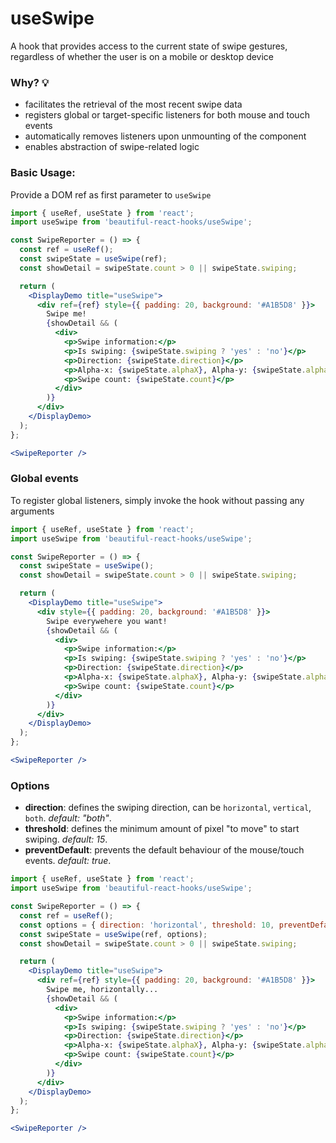 # useSwipe

A hook that provides access to the current state of swipe gestures, regardless of whether the user is on a mobile or desktop device

### Why? 💡

- facilitates the retrieval of the most recent swipe data
- registers global or target-specific listeners for both mouse and touch events
- automatically removes listeners upon unmounting of the component
- enables abstraction of swipe-related logic

### Basic Usage:

Provide a DOM ref as first parameter to `useSwipe`

```jsx harmony
import { useRef, useState } from 'react';
import useSwipe from 'beautiful-react-hooks/useSwipe';

const SwipeReporter = () => {
  const ref = useRef();
  const swipeState = useSwipe(ref);
  const showDetail = swipeState.count > 0 || swipeState.swiping;

  return (
    <DisplayDemo title="useSwipe">
      <div ref={ref} style={{ padding: 20, background: '#A1B5D8' }}>
        Swipe me!
        {showDetail && (
          <div>
            <p>Swipe information:</p>
            <p>Is swiping: {swipeState.swiping ? 'yes' : 'no'}</p>
            <p>Direction: {swipeState.direction}</p>
            <p>Alpha-x: {swipeState.alphaX}, Alpha-y: {swipeState.alphaY} </p>
            <p>Swipe count: {swipeState.count}</p>
          </div>
        )}
      </div>
    </DisplayDemo>
  );
};

<SwipeReporter />
```

### Global events

To register global listeners, simply invoke the hook without passing any arguments

```jsx harmony
import { useRef, useState } from 'react';
import useSwipe from 'beautiful-react-hooks/useSwipe';

const SwipeReporter = () => {
  const swipeState = useSwipe();
  const showDetail = swipeState.count > 0 || swipeState.swiping;

  return (
    <DisplayDemo title="useSwipe">
      <div style={{ padding: 20, background: '#A1B5D8' }}>
        Swipe everywehere you want!
        {showDetail && (
          <div>
            <p>Swipe information:</p>
            <p>Is swiping: {swipeState.swiping ? 'yes' : 'no'}</p>
            <p>Direction: {swipeState.direction}</p>
            <p>Alpha-x: {swipeState.alphaX}, Alpha-y: {swipeState.alphaY} </p>
            <p>Swipe count: {swipeState.count}</p>
          </div>
        )}
      </div>
    </DisplayDemo>
  );
};

<SwipeReporter />
```

### Options

* **direction**: defines the swiping direction, can be `horizontal`, `vertical`, `both`. _default: "both"_.
* **threshold**: defines the minimum amount of pixel "to move" to start swiping. _default: 15_.
* **preventDefault**: prevents the default behaviour of the mouse/touch events. _default: true_.

```jsx harmony
import { useRef, useState } from 'react';
import useSwipe from 'beautiful-react-hooks/useSwipe';

const SwipeReporter = () => {
  const ref = useRef();
  const options = { direction: 'horizontal', threshold: 10, preventDefault: true };
  const swipeState = useSwipe(ref, options);
  const showDetail = swipeState.count > 0 || swipeState.swiping;

  return (
    <DisplayDemo title="useSwipe">
      <div ref={ref} style={{ padding: 20, background: '#A1B5D8' }}>
        Swipe me, horizontally...
        {showDetail && (
          <div>
            <p>Swipe information:</p>
            <p>Is swiping: {swipeState.swiping ? 'yes' : 'no'}</p>
            <p>Direction: {swipeState.direction}</p>
            <p>Alpha-x: {swipeState.alphaX}, Alpha-y: {swipeState.alphaY} </p>
            <p>Swipe count: {swipeState.count}</p>
          </div>
        )}
      </div>
    </DisplayDemo>
  );
};

<SwipeReporter />
```

<!-- Types -->